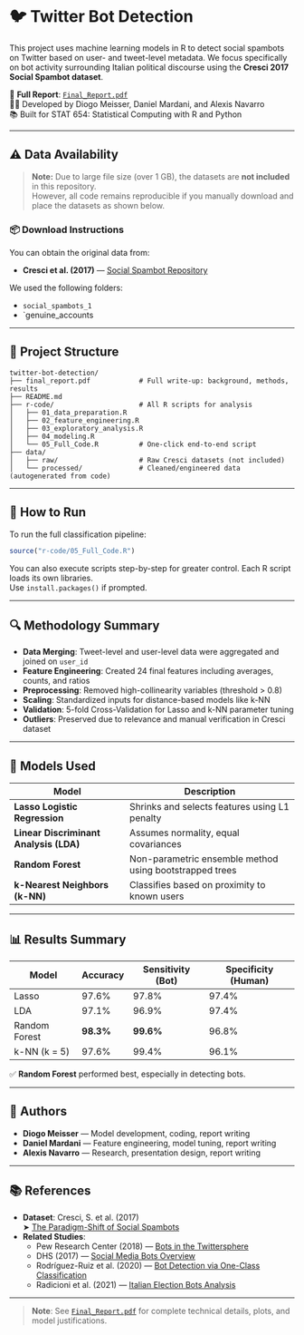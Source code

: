# 🐦 Twitter Bot Detection

This project uses machine learning models in R to detect social spambots on Twitter based on user- and tweet-level metadata. We focus specifically on bot activity surrounding Italian political discourse using the **Cresci 2017 Social Spambot dataset**.

📄 **Full Report**: [`Final_Report.pdf`](./Final_Report.pdf)  
👨‍💻 Developed by Diogo Meisser, Daniel Mardani, and Alexis Navarro  
📚 Built for STAT 654: Statistical Computing with R and Python

---

## ⚠️ Data Availability

> **Note:** Due to large file size (over 1 GB), the datasets are **not included** in this repository.  
> However, all code remains reproducible if you manually download and place the datasets as shown below.

### 📦 Download Instructions

You can obtain the original data from:

- **Cresci et al. (2017)** — [Social Spambot Repository](https://botometer.osome.iu.edu/bot-repository/datasets.html)

We used the following folders:
- `social_spambots_1`
- `genuine_accounts


---

## 📁 Project Structure

```
twitter-bot-detection/
├── final_report.pdf            # Full write-up: background, methods, results
├── README.md
├── r-code/                     # All R scripts for analysis
│   ├── 01_data_preparation.R
│   ├── 02_feature_engineering.R
│   ├── 03_exploratory_analysis.R
│   ├── 04_modeling.R
│   └── 05_Full_Code.R          # One-click end-to-end script
├── data/
│   ├── raw/                    # Raw Cresci datasets (not included)
│   └── processed/              # Cleaned/engineered data (autogenerated from code)
```

---

## 🧪 How to Run

To run the full classification pipeline:

```r
source("r-code/05_Full_Code.R")
```

You can also execute scripts step-by-step for greater control. Each R script loads its own libraries.  
Use `install.packages()` if prompted.

---

## 🔍 Methodology Summary

- **Data Merging**: Tweet-level and user-level data were aggregated and joined on `user_id`
- **Feature Engineering**: Created 24 final features including averages, counts, and ratios
- **Preprocessing**: Removed high-collinearity variables (threshold > 0.8)
- **Scaling**: Standardized inputs for distance-based models like k-NN
- **Validation**: 5-fold Cross-Validation for Lasso and k-NN parameter tuning
- **Outliers**: Preserved due to relevance and manual verification in Cresci dataset

---

## 🧠 Models Used

| Model                        | Description |
|-----------------------------|-------------|
| **Lasso Logistic Regression** | Shrinks and selects features using L1 penalty |
| **Linear Discriminant Analysis (LDA)** | Assumes normality, equal covariances |
| **Random Forest** | Non-parametric ensemble method using bootstrapped trees |
| **k-Nearest Neighbors (k-NN)** | Classifies based on proximity to known users |

---

## 📊 Results Summary

| Model         | Accuracy | Sensitivity (Bot) | Specificity (Human) |
|---------------|----------|-------------------|---------------------|
| Lasso         | 97.6%    | 97.8%             | 97.4%               |
| LDA           | 97.1%    | 96.9%             | 97.4%               |
| Random Forest | **98.3%**| **99.6%**         | 96.8%               |
| k-NN (k = 5)  | 97.6%    | 99.4%             | 96.1%               |

✅ **Random Forest** performed best, especially in detecting bots.

---

## 👥 Authors

- **Diogo Meisser** — Model development, coding, report writing  
- **Daniel Mardani** — Feature engineering, model tuning, report writing  
- **Alexis Navarro** — Research, presentation design, report writing

---

## 📚 References

- **Dataset**: Cresci, S. et al. (2017)  
  ➤ [The Paradigm-Shift of Social Spambots](https://botometer.osome.iu.edu/bot-repository/datasets.html)  
- **Related Studies**:
  - Pew Research Center (2018) — [Bots in the Twittersphere](https://www.pewresearch.org/internet/2018/04/09/bots-in-the-twittersphere/)
  - DHS (2017) — [Social Media Bots Overview](https://niccs.cisa.gov/sites/default/files/documents/pdf/ncsam_socialmediabotsoverview_508.pdf)
  - Rodríguez-Ruiz et al. (2020) — [Bot Detection via One-Class Classification](https://www.sciencedirect.com/science/article/abs/pii/S0167404820300031)
  - Radicioni et al. (2021) — [Italian Election Bots Analysis](https://www.ncbi.nlm.nih.gov/pmc/articles/PMC8225802/)

---

> **Note**: See [`Final_Report.pdf`](./Final_Report.pdf) for complete technical details, plots, and model justifications.
